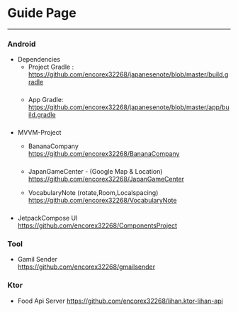 # Guide Page
----

### Android

* Dependencies
    * Project Gradle :
        https://github.com/encorex32268/japanesenote/blob/master/build.gradle
    ###
    * App Gradle:
        https://github.com/encorex32268/japanesenote/blob/master/app/build.gradle
    
###
* MVVM-Project 
  * BananaCompany
    https://github.com/encorex32268/BananaCompany
    ###
  * JapanGameCenter - (Google Map & Location)
    https://github.com/encorex32268/JapanGameCenter
    
  * VocabularyNote (rotate,Room,Localspacing)
    https://github.com/encorex32268/VocabularyNote
    
###

* JetpackCompose UI 
   https://github.com/encorex32268/ComponentsProject

###

### Tool
   * Gamil Sender   
      https://github.com/encorex32268/gmailsender
###

### Ktor

 * Food Api Server
    https://github.com/encorex32268/lihan.ktor-lihan-api
 ###
 

